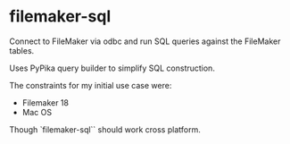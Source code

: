 # filemaker-sql

Connect to FileMaker via odbc and run SQL queries against the FileMaker tables.

Uses PyPika query builder to simplify SQL construction.



The constraints for my initial use case were:

- Filemaker 18
- Mac OS

Though `filemaker-sql`` should work cross platform.